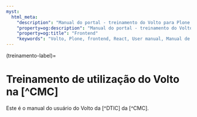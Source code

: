 ```yaml
---
myst:
  html_meta:
    "description": "Manual do portal - treinamento do Volto para Plone 6 da CMC"
    "property=og:description": "Manual do portal - treinamento do Volto para Plone 6 da CMC"
    "property=og:title": "Frontend"
    "keywords": "Volto, Plone, frontend, React, User manual, Manual de usuário, treinamento"
---
```



(treinamento-label)=

# Treinamento de utilização do Volto na [^CMC]

Este é o manual do usuário do Volto da [^DTIC] da [^CMC].

